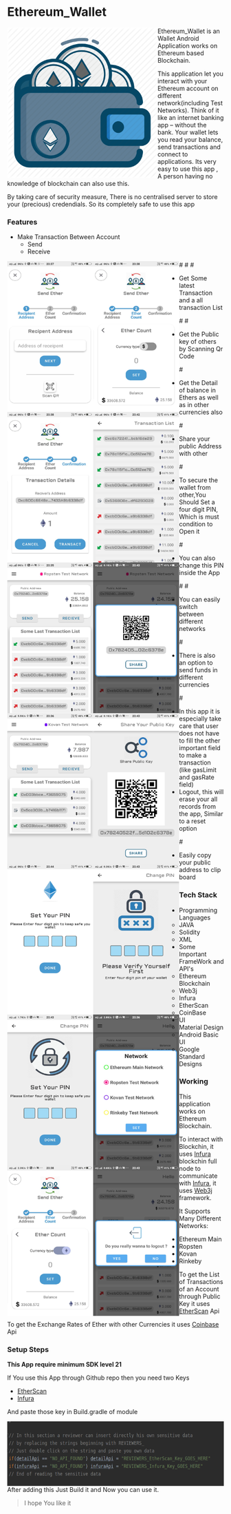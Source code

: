 # Ethereum_Wallet
<a href="url"><img src="app/src/main/res/drawable/ethereum_wallet.png" align="left" height="350" width="350"></a>


Ethereum_Wallet is an Wallet Android Application works on Ethereum based Blockchain.

This application let you interact with your Ethereum account on different network(including Test Networks). Think of it like an internet banking app – without the bank. Your wallet lets you read your balance, send transactions and connect to applications.
Its very easy to use this app , A person having no knowledge of blockchain can also use this.

By taking care of security measure, There is no centralised server to store your (precious) credendials. So its completely safe to use this app

### Features

- Make Transaction Between Account
  - Send
  - Receive

#<a href="url"><img src="AppScreenShots/SendFrag1.jpeg" align="left" height="350" width="200" ></a>
#<a href="url"><img src="AppScreenShots/SendFrag2.jpeg" align="left" height="350" width="200" ></a>
#<a href="url"><img src="AppScreenShots/SendFrag3.jpeg" align="left" height="350" width="200" ></a>

- Get Some latest Transaction and a all transaction List

#<a href="url"><img src="AppScreenShots/AllTransactionListActivity.jpeg" align="left" height="350" width="200" ></a>
#<a href="url"><img src="AppScreenShots/WalletFrag1.jpeg" align="left" height="350" width="200" ></a>


- Get the Public key of others by Scanning Qr Code

#<a href="url"><img src="AppScreenShots/SharePubKeyDialog.jpeg" align="left" height="350" width="200" ></a>

- Get the Detail of balance in Ethers as well as in other currencies also

#<a href="url"><img src="AppScreenShots/WalletFrag2.jpeg" align="left" height="350" width="200" ></a>

- Share your public Address with other

#<a href="url"><img src="AppScreenShots/SharePubKeyActivity.jpeg" align="left" height="350" width="200" ></a>


- To secure the wallet from other,You Should Set a four digit PIN, Which is must condition to Open it

#<a href="url"><img src="AppScreenShots/setPassActivity.jpeg" align="left" height="350" width="200" ></a>

- You can also change this PIN inside the App

#<a href="url"><img src="AppScreenShots/ChangePINFrag1.jpeg" align="left" height="350" width="200" ></a>
#<a href="url"><img src="AppScreenShots/ChangePINFrag2.jpeg" align="left" height="350" width="200" ></a>

- You can easily switch between different networks

#<a href="url"><img src="AppScreenShots/NetworkDialog.jpeg" align="left" height="350" width="200" ></a>

- There is also an option to send funds in different currencies

#<a href="url"><img src="AppScreenShots/SendFrag2a.jpeg" align="left" height="350" width="200" ></a>

- In this app it is especially take care that user does not have to fill the other important field to make a transaction (like gasLimit and gasRate field)
- Logout, this will erase your all records from the app, Similar to a reset option

#<a href="url"><img src="AppScreenShots/logoutDialog.jpeg" align="left" height="350" width="200" ></a>

- Easily copy your public address to clip board



### Tech Stack
- Programming Languages
  - JAVA
  - Solidity
  - XML
- Some Important FrameWork and API's
  - Ethereum Blockchain
  - Web3j
  - Infura
  - EtherScan
  - CoinBase
- UI
  - Material Design
  - Android Basic UI
  - Google Standard Designs

### Working
This application works on Ethereum Blockchain.

To interact with Blockchin, it uses [Infura](https://infura.io/) blockchin full node
to communicate with [Infura](https://infura.io/), it uses [Web3j](http://web3j.io/) framework.

It Supports Many Different Networks:
- Ethereum Main
- Ropsten
- Kovan
- Rinkeby

To get the List of Transactions of an Account through Public Key it uses [EtherScan](https://etherscan.io/) Api

To get the Exchange Rates of Ether with other Currencies it uses [Coinbase](https://www.coinbase.com/) Api





### Setup Steps
**This App require minimum SDK level 21**

If You use this App through Github repo then you need two Keys
- [EtherScan](https://etherscan.io/)
- [Infura](https://infura.io/)

And paste those key in Build.gradle of module

<a href="url"><img src="AppScreenShots/build.gradle(module-app).png" align="left" height="150" width="550"></a>

After adding this Just Build it and Now you can use it.

> I hope You like it